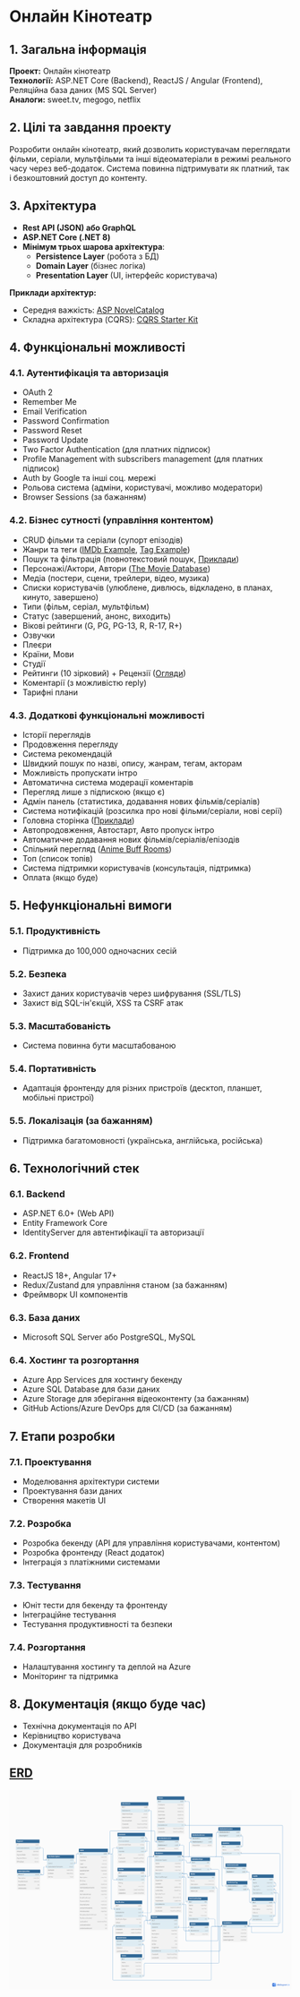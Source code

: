 # Онлайн Кінотеатр

## 1. Загальна інформація

**Проект:** Онлайн кінотеатр  
**Технології:** ASP.NET Core (Backend), ReactJS / Angular (Frontend), Реляційна база даних (MS SQL Server)  
**Аналоги:** sweet.tv, megogo, netflix  

## 2. Цілі та завдання проекту

Розробити онлайн кінотеатр, який дозволить користувачам переглядати фільми, серіали, мультфільми та інші відеоматеріали в режимі реального часу через веб-додаток. Система повинна підтримувати як платний, так і безкоштовний доступ до контенту.

## 3. Архітектура

- **Rest API (JSON) або GraphQL**
- **ASP.NET Core (.NET 8)**
- **Мінімум трьох шарова архітектура**: 
  - **Persistence Layer** (робота з БД)
  - **Domain Layer** (бізнес логіка)
  - **Presentation Layer** (UI, інтерфейс користувача)

**Приклади архітектур:**
- Середня важкість: [ASP NovelCatalog](https://github.com/Denys1209/ASP/tree/main/NovelCatalog)
- Складна архітектура (CQRS): [CQRS Starter Kit](https://medium.com/@smagurauskas/asp-net-project-starter-kit-b67427b99a64)

## 4. Функціональні можливості

### 4.1. Аутентифікація та авторизація
- OAuth 2
- Remember Me
- Email Verification
- Password Confirmation
- Password Reset
- Password Update
- Two Factor Authentication (для платних підписок)
- Profile Management with subscribers management (для платних підписок)
- Auth by Google та інші соц. мережі
- Рольова система (адміни, користувачі, можливо модератори)
- Browser Sessions (за бажанням)

### 4.2. Бізнес сутності (управління контентом)
- CRUD фільми та серіали (супорт епізодів)
- Жанри та теги ([IMDb Example](https://www.imdb.com/interest/all/), [Tag Example](https://anidb.net/anime/17617))
- Пошук та фільтрація (повнотекстовий пошук, [Приклади](https://youtu.be/4c0vjXR9Ip4))
- Персонажі/Актори, Автори ([The Movie Database](https://www.themoviedb.org/movie/718821-twisters))
- Медіа (постери, сцени, трейлери, відео, музика)
- Списки користувачів (улюблене, дивлюсь, відкладено, в планах, кинуто, завершено)
- Типи (фільм, серіал, мультфільм)
- Статус (завершений, анонс, виходить)
- Вікові рейтинги (G, PG, PG-13, R, R-17, R+)
- Озвучки
- Плеєри
- Країни, Мови
- Студії
- Рейтинги (10 зірковий) + Рецензії ([Огляди](https://anilib.me/ru/anime/22750--oshi-no-ko-2nd-season-anime?section=review))
- Коментарії (з можливістю reply)
- Тарифні плани

### 4.3. Додаткові функціональні можливості
- Історії переглядів
- Продовження перегляду
- Система рекомендацій
- Швидкий пошук по назві, опису, жанрам, тегам, акторам
- Можливість пропускати інтро
- Автоматична система модерації коментарів
- Перегляд лише з підпискою (якщо є)
- Адмін панель (статистика, додавання нових фільмів/серіалів)
- Система нотифікацій (розсилка про нові фільми/серіали, нові серії)
- Головна сторінка ([Приклади](https://tv.kyivstar.ua/ru/movies))
- Автопродовження, Автостарт, Авто пропуск інтро
- Автоматичне додавання нових фільмів/серіалів/епізодів
- Спільний перегляд ([Anime Buff Rooms](https://animebuff.ru/rooms))
- Топ (список топів)
- Система підтримки користувачів (консультація, підтримка)
- Оплата (якщо буде)

## 5. Нефункціональні вимоги

### 5.1. Продуктивність
- Підтримка до 100,000 одночасних сесій

### 5.2. Безпека
- Захист даних користувачів через шифрування (SSL/TLS)
- Захист від SQL-ін'єкцій, XSS та CSRF атак

### 5.3. Масштабованість
- Система повинна бути масштабованою

### 5.4. Портативність
- Адаптація фронтенду для різних пристроїв (десктоп, планшет, мобільні пристрої)

### 5.5. Локалізація (за бажанням)
- Підтримка багатомовності (українська, англійська, російська)

## 6. Технологічний стек

### 6.1. Backend
- ASP.NET 6.0+ (Web API)
- Entity Framework Core
- IdentityServer для автентифікації та авторизації

### 6.2. Frontend
- ReactJS 18+, Angular 17+
- Redux/Zustand для управління станом (за бажанням)
- Фреймворк UI компонентів

### 6.3. База даних
- Microsoft SQL Server або PostgreSQL, MySQL

### 6.4. Хостинг та розгортання
- Azure App Services для хостингу бекенду
- Azure SQL Database для бази даних
- Azure Storage для зберігання відеоконтенту (за бажанням)
- GitHub Actions/Azure DevOps для CI/CD (за бажанням)

## 7. Етапи розробки

### 7.1. Проектування
- Моделювання архітектури системи
- Проектування бази даних
- Створення макетів UI

### 7.2. Розробка
- Розробка бекенду (API для управління користувачами, контентом)
- Розробка фронтенду (React додаток)
- Інтеграція з платіжними системами

### 7.3. Тестування
- Юніт тести для бекенду та фронтенду
- Інтеграційне тестування
- Тестування продуктивності та безпеки

### 7.4. Розгортання
- Налаштування хостингу та деплой на Azure
- Моніторинг та підтримка

## 8. Документація (якщо буде час)
- Технічна документація по API
- Керівництво користувача
- Документація для розробників

## [ERD](https://dbdiagram.io/d/66e1befc6dde7f4149cb9386)
![ERD](assets/photo_1.png)
